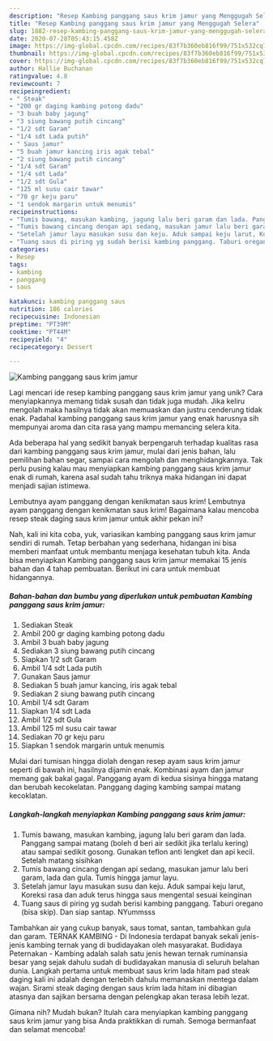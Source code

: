 ```yaml
---
description: "Resep Kambing panggang saus krim jamur yang Menggugah Selera"
title: "Resep Kambing panggang saus krim jamur yang Menggugah Selera"
slug: 1882-resep-kambing-panggang-saus-krim-jamur-yang-menggugah-selera
date: 2020-07-28T05:43:15.458Z
image: https://img-global.cpcdn.com/recipes/83f7b360eb816f99/751x532cq70/kambing-panggang-saus-krim-jamur-foto-resep-utama.jpg
thumbnail: https://img-global.cpcdn.com/recipes/83f7b360eb816f99/751x532cq70/kambing-panggang-saus-krim-jamur-foto-resep-utama.jpg
cover: https://img-global.cpcdn.com/recipes/83f7b360eb816f99/751x532cq70/kambing-panggang-saus-krim-jamur-foto-resep-utama.jpg
author: Hallie Buchanan
ratingvalue: 4.8
reviewcount: 7
recipeingredient:
- " Steak"
- "200 gr daging kambing potong dadu"
- "3 buah baby jagung"
- "3 siung bawang putih cincang"
- "1/2 sdt Garam"
- "1/4 sdt Lada putih"
- " Saus jamur"
- "5 buah jamur kancing iris agak tebal"
- "2 siung bawang putih cincang"
- "1/4 sdt Garam"
- "1/4 sdt Lada"
- "1/2 sdt Gula"
- "125 ml susu cair tawar"
- "70 gr keju paru"
- "1 sendok margarin untuk menumis"
recipeinstructions:
- "Tumis bawang, masukan kambing, jagung lalu beri garam dan lada. Panggang sampai matang (boleh d beri air sedikit jika terlalu kering) atau sampai sedikit gosong. Gunakan teflon anti lengket dan api kecil. Setelah matang sisihkan"
- "Tumis bawang cincang dengan api sedang, masukan jamur lalu beri garam, lada dan gula. Tumis hingga jamur layu."
- "Setelah jamur layu masukan susu dan keju. Aduk sampai keju larut, Koreksi rasa dan aduk terus hingga saus mengental sesuai keinginan"
- "Tuang saus di piring yg sudah berisi kambing panggang. Taburi oregano (bisa skip). Dan siap santap. NYummsss"
categories:
- Resep
tags:
- kambing
- panggang
- saus

katakunci: kambing panggang saus 
nutrition: 186 calories
recipecuisine: Indonesian
preptime: "PT39M"
cooktime: "PT44M"
recipeyield: "4"
recipecategory: Dessert

---
```



![Kambing panggang saus krim jamur](https://img-global.cpcdn.com/recipes/83f7b360eb816f99/751x532cq70/kambing-panggang-saus-krim-jamur-foto-resep-utama.jpg)

Lagi mencari ide resep kambing panggang saus krim jamur yang unik? Cara menyiapkannya memang tidak susah dan tidak juga mudah. Jika keliru mengolah maka hasilnya tidak akan memuaskan dan justru cenderung tidak enak. Padahal kambing panggang saus krim jamur yang enak harusnya sih mempunyai aroma dan cita rasa yang mampu memancing selera kita.

Ada beberapa hal yang sedikit banyak berpengaruh terhadap kualitas rasa dari kambing panggang saus krim jamur, mulai dari jenis bahan, lalu pemilihan bahan segar, sampai cara mengolah dan menghidangkannya. Tak perlu pusing kalau mau menyiapkan kambing panggang saus krim jamur enak di rumah, karena asal sudah tahu triknya maka hidangan ini dapat menjadi sajian istimewa.

Lembutnya ayam panggang dengan kenikmatan saus krim! Lembutnya ayam panggang dengan kenikmatan saus krim! Bagaimana kalau mencoba resep steak daging saus krim jamur untuk akhir pekan ini?


Nah, kali ini kita coba, yuk, variasikan kambing panggang saus krim jamur sendiri di rumah. Tetap berbahan yang sederhana, hidangan ini bisa memberi manfaat untuk membantu menjaga kesehatan tubuh kita. Anda bisa menyiapkan Kambing panggang saus krim jamur memakai 15 jenis bahan dan 4 tahap pembuatan. Berikut ini cara untuk membuat hidangannya.

<!--inarticleads1-->

##### Bahan-bahan dan bumbu yang diperlukan untuk pembuatan Kambing panggang saus krim jamur:

1. Sediakan  Steak
1. Ambil 200 gr daging kambing potong dadu
1. Ambil 3 buah baby jagung
1. Sediakan 3 siung bawang putih cincang
1. Siapkan 1/2 sdt Garam
1. Ambil 1/4 sdt Lada putih
1. Gunakan  Saus jamur
1. Sediakan 5 buah jamur kancing, iris agak tebal
1. Sediakan 2 siung bawang putih cincang
1. Ambil 1/4 sdt Garam
1. Siapkan 1/4 sdt Lada
1. Ambil 1/2 sdt Gula
1. Ambil 125 ml susu cair tawar
1. Sediakan 70 gr keju paru
1. Siapkan 1 sendok margarin untuk menumis


Mulai dari tumisan hingga diolah dengan resep ayam saus krim jamur seperti di bawah ini, hasilnya dijamin enak. Kombinasi ayam dan jamur memang gak bakal gagal. Panggang ayam di kedua sisinya hingga matang dan berubah kecokelatan. Panggang daging kambing sampai matang kecoklatan. 

<!--inarticleads2-->

##### Langkah-langkah menyiapkan Kambing panggang saus krim jamur:

1. Tumis bawang, masukan kambing, jagung lalu beri garam dan lada. Panggang sampai matang (boleh d beri air sedikit jika terlalu kering) atau sampai sedikit gosong. Gunakan teflon anti lengket dan api kecil. Setelah matang sisihkan
1. Tumis bawang cincang dengan api sedang, masukan jamur lalu beri garam, lada dan gula. Tumis hingga jamur layu.
1. Setelah jamur layu masukan susu dan keju. Aduk sampai keju larut, Koreksi rasa dan aduk terus hingga saus mengental sesuai keinginan
1. Tuang saus di piring yg sudah berisi kambing panggang. Taburi oregano (bisa skip). Dan siap santap. NYummsss


Tambahkan air yang cukup banyak, saus tomat, santan, tambahkan gula dan garam. TERNAK KAMBING - Di Indonesia terdapat banyak sekali jenis-jenis kambing ternak yang di budidayakan oleh masyarakat. Budidaya Peternakan - Kambing adalah salah satu jenis hewan ternak ruminansia besar yang sejak dahulu sudah di budidayakan manusia di seluruh belahan dunia. Langkah pertama untuk membuat saus krim lada hitam pad steak daging kali ini adalah dengan terlebih dahulu memanaskan mentega dalam wajan. Sirami steak daging dengan saus krim lada hitam ini dibagian atasnya dan sajikan bersama dengan pelengkap akan terasa lebih lezat. 

Gimana nih? Mudah bukan? Itulah cara menyiapkan kambing panggang saus krim jamur yang bisa Anda praktikkan di rumah. Semoga bermanfaat dan selamat mencoba!
